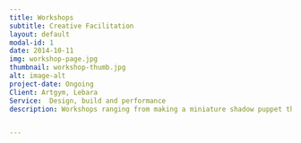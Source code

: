 ```yaml
---
title: Workshops
subtitle: Creative Facilitation
layout: default
modal-id: 1
date: 2014-10-11
img: workshop-page.jpg
thumbnail: workshop-thumb.jpg
alt: image-alt
project-date: Ongoing
Client: Artgym, Lebara
Service:  Design, build and performance
description: Workshops ranging from making a miniature shadow puppet theatre, to life drawing in Trafalgar square. Facilitating creativity for all generations using paint, tools, pencils or puppets to get the imagination churning out ideas and hands creating


---
```

